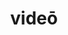 ---
title: videō
meaning: to see
ch: four
pos: verb
inf: vidēre
secondppstem: vid
infend: ēre
conjugation: second
derivative: vision, evidence
mt: yes
mt1thru4: yes
---